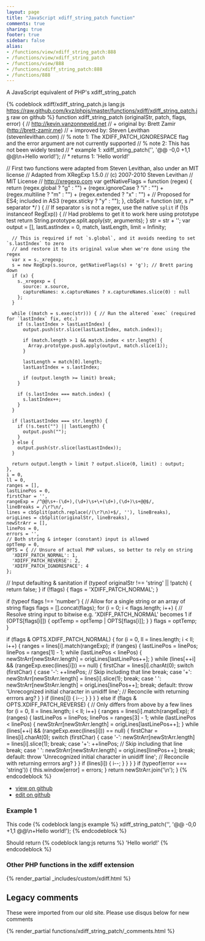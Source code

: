 ```yaml
---
layout: page
title: "JavaScript xdiff_string_patch function"
comments: true
sharing: true
footer: true
sidebar: false
alias:
- /functions/view/xdiff_string_patch:888
- /functions/view/xdiff_string_patch
- /functions/view/888
- /functions/xdiff_string_patch:888
- /functions/888
---
```

<!-- Generated by Rakefile:build -->
A JavaScript equivalent of PHP's xdiff_string_patch

{% codeblock xdiff/xdiff_string_patch.js lang:js https://raw.github.com/kvz/phpjs/master/functions/xdiff/xdiff_string_patch.js raw on github %}
function xdiff_string_patch (originalStr, patch, flags, error) {
  // http://kevin.vanzonneveld.net
  // +   original by: Brett Zamir (http://brett-zamir.me)
  // +   improved by: Steven Levithan (stevenlevithan.com)
  // %        note 1: The XDIFF_PATCH_IGNORESPACE flag and the error argument are not currently supported
  // %        note 2: This has not been widely tested
  // *     example 1: xdiff_string_patch('', '@@ -0,0 +1,1 @@\n+Hello world!');
  // *     returns 1: 'Hello world!'

  // First two functions were adapted from Steven Levithan, also under an MIT license
  // Adapted from XRegExp 1.5.0
  // (c) 2007-2010 Steven Levithan
  // MIT License
  // <http://xregexp.com>
  var getNativeFlags = function (regex) {
    return (regex.global ? "g" : "") + (regex.ignoreCase ? "i" : "") + (regex.multiline ? "m" : "") + (regex.extended ? "x" : "") + // Proposed for ES4; included in AS3
    (regex.sticky ? "y" : "");
  },
    cbSplit = function (str, s /* separator */ ) {
      // If separator `s` is not a regex, use the native `split`
      if (!(s instanceof RegExp)) { // Had problems to get it to work here using prototype test
        return String.prototype.split.apply(str, arguments);
      }
      str = str + '';
      var output = [],
        lastLastIndex = 0,
        match, lastLength, limit = Infinity;

      // This is required if not `s.global`, and it avoids needing to set `s.lastIndex` to zero
      // and restore it to its original value when we're done using the regex
      var x = s._xregexp;
      s = new RegExp(s.source, getNativeFlags(s) + 'g'); // Brett paring down
      if (x) {
        s._xregexp = {
          source: x.source,
          captureNames: x.captureNames ? x.captureNames.slice(0) : null
        };
      }

      while ((match = s.exec(str))) { // Run the altered `exec` (required for `lastIndex` fix, etc.)
        if (s.lastIndex > lastLastIndex) {
          output.push(str.slice(lastLastIndex, match.index));

          if (match.length > 1 && match.index < str.length) {
            Array.prototype.push.apply(output, match.slice(1));
          }

          lastLength = match[0].length;
          lastLastIndex = s.lastIndex;

          if (output.length >= limit) break;
        }

        if (s.lastIndex === match.index) {
          s.lastIndex++;
        }
      }

      if (lastLastIndex === str.length) {
        if (!s.test("") || lastLength) {
          output.push("");
        }
      } else {
        output.push(str.slice(lastLastIndex));
      }

      return output.length > limit ? output.slice(0, limit) : output;
    },
    i = 0,
    ll = 0,
    ranges = [],
    lastLinePos = 0,
    firstChar = '',
    rangeExp = /^@@\s+-(\d+),(\d+)\s+\+(\d+),(\d+)\s+@@$/,
    lineBreaks = /\r?\n/,
    lines = cbSplit(patch.replace(/(\r?\n)+$/, ''), lineBreaks),
    origLines = cbSplit(originalStr, lineBreaks),
    newStrArr = [],
    linePos = 0,
    errors = '',
    // Both string & integer (constant) input is allowed
    optTemp = 0,
    OPTS = { // Unsure of actual PHP values, so better to rely on string
      'XDIFF_PATCH_NORMAL': 1,
      'XDIFF_PATCH_REVERSE': 2,
      'XDIFF_PATCH_IGNORESPACE': 4
    };

  // Input defaulting & sanitation
  if (typeof originalStr !== 'string' || !patch) {
    return false;
  }
  if (!flags) {
    flags = 'XDIFF_PATCH_NORMAL';
  }

  if (typeof flags !== 'number') { // Allow for a single string or an array of string flags
    flags = [].concat(flags);
    for (i = 0; i < flags.length; i++) {
      // Resolve string input to bitwise e.g. 'XDIFF_PATCH_NORMAL' becomes 1
      if (OPTS[flags[i]]) {
        optTemp = optTemp | OPTS[flags[i]];
      }
    }
    flags = optTemp;
  }

  if (flags & OPTS.XDIFF_PATCH_NORMAL) {
    for (i = 0, ll = lines.length; i < ll; i++) {
      ranges = lines[i].match(rangeExp);
      if (ranges) {
        lastLinePos = linePos;
        linePos = ranges[1] - 1;
        while (lastLinePos < linePos) {
          newStrArr[newStrArr.length] = origLines[lastLinePos++];
        }
        while (lines[++i] && (rangeExp.exec(lines[i])) == null) {
          firstChar = lines[i].charAt(0);
          switch (firstChar) {
          case '-':
            ++linePos; // Skip including that line
            break;
          case '+':
            newStrArr[newStrArr.length] = lines[i].slice(1);
            break;
          case ' ':
            newStrArr[newStrArr.length] = origLines[linePos++];
            break;
          default:
            throw 'Unrecognized initial character in unidiff line'; // Reconcile with returning errrors arg?
          }
        }
        if (lines[i]) {
          i--;
        }
      }
    }
  } else if (flags & OPTS.XDIFF_PATCH_REVERSE) { // Only differs from above by a few lines
    for (i = 0, ll = lines.length; i < ll; i++) {
      ranges = lines[i].match(rangeExp);
      if (ranges) {
        lastLinePos = linePos;
        linePos = ranges[3] - 1;
        while (lastLinePos < linePos) {
          newStrArr[newStrArr.length] = origLines[lastLinePos++];
        }
        while (lines[++i] && (rangeExp.exec(lines[i])) == null) {
          firstChar = lines[i].charAt(0);
          switch (firstChar) {
          case '-':
            newStrArr[newStrArr.length] = lines[i].slice(1);
            break;
          case '+':
            ++linePos; // Skip including that line
            break;
          case ' ':
            newStrArr[newStrArr.length] = origLines[linePos++];
            break;
          default:
            throw 'Unrecognized initial character in unidiff line'; // Reconcile with returning errrors arg?
          }
        }
        if (lines[i]) {
          i--;
        }
      }
    }
  }
  if (typeof(error === 'string')) {
    this.window[error] = errors;
  }
  return newStrArr.join('\n');
}
{% endcodeblock %}

 - [view on github](https://github.com/kvz/phpjs/blob/master/functions/xdiff/xdiff_string_patch.js)
 - [edit on github](https://github.com/kvz/phpjs/edit/master/functions/xdiff/xdiff_string_patch.js)

### Example 1
This code
{% codeblock lang:js example %}
xdiff_string_patch('', '@@ -0,0 +1,1 @@\n+Hello world!');
{% endcodeblock %}

Should return
{% codeblock lang:js returns %}
'Hello world!'
{% endcodeblock %}


### Other PHP functions in the xdiff extension
{% render_partial _includes/custom/xdiff.html %}
## Legacy comments
These were imported from our old site. Please use disqus below for new comments
<div style="overflow-y: scroll; max-height: 500px;">
{% render_partial functions/xdiff_string_patch/_comments.html %}
</div>
